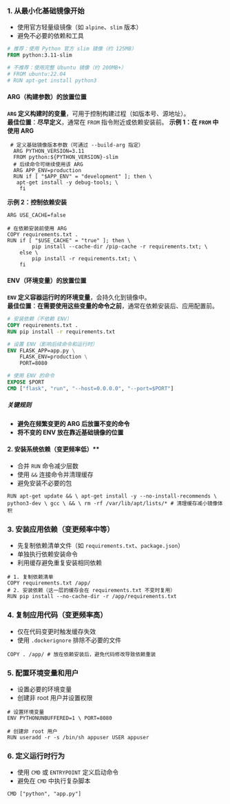 ### **1. 从最小化基础镜像开始**

- 使用官方轻量级镜像（如 `alpine`、`slim` 版本）
- 避免不必要的依赖和工具
```dockerfile
# 推荐：使用 Python 官方 slim 镜像（约 125MB）
FROM python:3.11-slim

# 不推荐：使用完整 Ubuntu 镜像（约 200MB+）
# FROM ubuntu:22.04
# RUN apt-get install python3
```
####  ARG（构建参数）的放置位置

**`ARG` 定义构建时的变量**，可用于控制构建过程（如版本号、源地址）。  
**最佳位置**：**尽早定义**，通常在 `FROM` 指令附近或依赖安装前。
 **示例 1：在 `FROM` 中使用 ARG**
```
 # 定义基础镜像版本参数（可通过 --build-arg 指定）
  ARG PYTHON_VERSION=3.11 
  FROM python:${PYTHON_VERSION}-slim 
  # 后续命令可继续使用该 ARG 
  ARG APP_ENV=production 
  RUN if [ "$APP_ENV" = "development" ]; then \
   apt-get install -y debug-tools; \
    fi
```
**示例 2：控制依赖安装**
```
ARG USE_CACHE=false

# 在依赖安装前使用 ARG
COPY requirements.txt .
RUN if [ "$USE_CACHE" = "true" ]; then \
        pip install --cache-dir /pip-cache -r requirements.txt; \
    else \
        pip install -r requirements.txt; \
    fi
```
####  **ENV（环境变量）的放置位置**
**`ENV` 定义容器运行时的环境变量**，会持久化到镜像中。  
**最佳位置**：**在需要使用这些变量的命令之前**，通常在依赖安装后、应用配置前。

```dockerfile
# 安装依赖（不依赖 ENV）
COPY requirements.txt .
RUN pip install -r requirements.txt

# 设置 ENV（影响后续命令和运行时）
ENV FLASK_APP=app.py \
    FLASK_ENV=production \
    PORT=8080

# 使用 ENV 的命令
EXPOSE $PORT
CMD ["flask", "run", "--host=0.0.0.0", "--port=$PORT"]
```
##### 关键规则
- **避免在频繁变更的 ARG 后放置不变的命令**
- **将不变的 ENV 放在靠近基础镜像的位置**




#### 2. 安装系统依赖（变更频率低）**

- 合并 `RUN` 命令减少层数
- 使用 `&&` 连接命令并清理缓存
- 避免安装不必要的包
```
RUN apt-get update && \ apt-get install -y --no-install-recommends \ python3-dev \ gcc \ && \ rm -rf /var/lib/apt/lists/* # 清理缓存减小镜像体积
```

### **3. 安装应用依赖（变更频率中等）**

- 先复制依赖清单文件（如 `requirements.txt`、`package.json`）
- 单独执行依赖安装命令
- 利用缓存避免重复安装相同依赖
```
# 1. 复制依赖清单 
COPY requirements.txt /app/ 
# 2. 安装依赖（这一层的缓存会在 requirements.txt 不变时复用） 
RUN pip install --no-cache-dir -r /app/requirements.txt
```

### **4. 复制应用代码（变更频率高）**

- 仅在代码变更时触发缓存失效
- 使用 `.dockerignore` 排除不必要的文件
```
COPY . /app/ # 放在依赖安装后，避免代码修改导致依赖重装
```

### **5. 配置环境变量和用户**

- 设置必要的环境变量
- 创建非 root 用户并设置权限
```
# 设置环境变量 
ENV PYTHONUNBUFFERED=1 \ PORT=8080 

# 创建非 root 用户 
RUN useradd -r -s /bin/sh appuser USER appuser
```

### **6. 定义运行时行为**
- 使用 `CMD` 或 `ENTRYPOINT` 定义启动命令
- 避免在 `CMD` 中执行复杂脚本
```
CMD ["python", "app.py"]
```